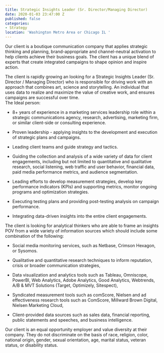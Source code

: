 ```yaml
---
title: Strategic Insights Leader (Sr. Director/Managing Director)
date: 2020-01-03 23:47:00 Z
published: false
categories:
- Strategy
location: 'Washington Metro Area or Chicago IL '
---
```


Our client is a boutique communication company that applies strategic thinking and planning, brand-appropriate and channel-neutral activation to help clients achieve their business goals. The client has a unique blend of experts that create integrated campaigns to shape opinion and inspire action.

The client is rapidly growing an looking for a Strategic Insights Leader (Sr. Director / Managing Director) who is responsible for driving work with an approach that combines art, science and storytelling. An individual that uses data to realize and maximize the value of creative work, and ensures campaigns are successful over time.
\
The Ideal person:

* 8\+ years of experience in a marketing services leadership role within a strategic communications agency, research, advertising, marketing firm, or similar client-side or consulting experience.

* Proven leadership - applying insights to the development and execution of strategic plans and campaigns.

* Leading client teams and guide strategy and tactics.

* Guiding the collection and analysis of a wide variety of data for client engagements, including but not limited to quantitative and qualitative research, social listening, web traffic and user behavior, financial data, paid media performance metrics, and audience segmentation.

* Leading efforts to develop measurement strategies, develop key performance indicators (KPIs) and supporting metrics, monitor ongoing programs and optimization strategies.

* Executing testing plans and providing post-testing analysis on campaign performance.

* Integrating data-driven insights into the entire client engagements.

The client is looking for analytical thinkers who are able to frame an insights POV from a wide variety of information sources which should include some combination of the following:

* Social media monitoring services, such as Netbase, Crimson Hexagon, or Sysomos.

* Qualitative and quantitative research techniques to inform reputation, crisis or broader communication strategies,

* Data visualization and analytics tools such as Tableau, Omniscope, PowerBI, Web Analytics, Adobe Analytics, Good Analytics, Webtrends, A/B & MVT Solutions (Target, Optimizely, Sitespect),

* Syndicated measurement tools such as comScore, Nielsen and ad effectiveness research tools such as ComScore, Millward Brown Digital, Nielsen Marketing Cloud,

* Client-provided data sources such as sales data, financial reporting, public statements and speeches, and business intelligence.

Our client is an equal opportunity employer and value diversity at their company. They do not discriminate on the basis of race, religion, color, national origin, gender, sexual orientation, age, marital status, veteran status, or disability status.